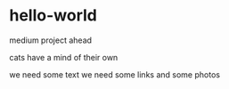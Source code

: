 # hello-world
medium project ahead

cats have a mind of their own

we need some text
we need some links
and some photos
